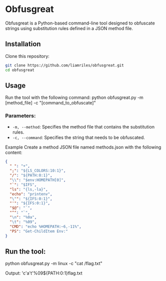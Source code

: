 # Obfusgreat

Obfusgreat is a Python-based command-line tool designed to obfuscate strings using substitution rules defined in a JSON method file. 

## Installation
Clone this repository:
```bash
git clone https://github.com/liamriles/obfusgreat.git
cd obfusgreat
```

## Usage
Run the tool with the following command:
python obfusgreat.py -m [method_file] -c "[command_to_obfuscate]"

### Parameters:
- `-m, --method`: Specifies the method file that contains the substitution rules.
- `-c, --command`: Specifies the string that needs to be obfuscated.

Example
Create a method JSON file named methods.json with the following content:

```json
{
  " ": "+",
  ";": "${LS_COLORS:10:1}",
  "/": "${PATH:0:1}",
  "\\": "$env:HOMEPATH[0]",
  "`": "$IFS",
  "ls": "{ls,-la}",
  "echo": "printenv",
  "\"": "${IFS:0:1}",
  "'": "${IFS:0:1}",
  "$@": "`",
  "^": "`",
  "\n": "%0a",
  "\t": "%09",
  "CMD": "echo %HOMEPATH:~6,-11%",
  "PS": "Get-ChildItem Env:"
}
```

## Run the tool:
python obfusgreat.py -m linux -c "cat /flag.txt"

Output:
'c'a't'%09${PATH:0:1}flag.txt
